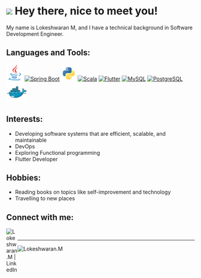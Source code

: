 <h1><img src="https://emojis.slackmojis.com/emojis/images/1531849430/4246/blob-sunglasses.gif?1531849430" width="30"/> Hey there, nice to meet you!</h1>
<p>My name is Lokeshwaran M, and I have a technical background in Software Development Engineer.</p>
<h2 align="left">Languages and Tools:</h2>
<p align="left">
    <a href="https://www.java.com/" target="_blank"><img src="https://raw.githubusercontent.com/devicons/devicon/master/icons/java/java-original.svg" alt="Java" width="45" height="45"/></a>
    <a href="https://spring.io/" target="_blank"><img src="https://www.vectorlogo.zone/logos/springio/springio-icon.svg" alt="Spring Boot" width="40" height="40"/></a>
    <a href="https://www.python.org/" target="_blank"><img src="https://raw.githubusercontent.com/devicons/devicon/master/icons/python/python-original.svg" alt="Python" width="40" height="40"/></a>
    <a href="https://www.scala-lang.org/" target="_blank"><img src="https://www.vectorlogo.zone/logos/scala-lang/scala-lang-icon.svg" alt="Scala" width="40" height="40"/></a>
    <a href="https://flutter.dev/" target="_blank"><img src="https://www.vectorlogo.zone/logos/flutterio/flutterio-icon.svg" alt="Flutter" width="40" height="40"/></a>
    <a href="https://www.mysql.com/" target="_blank"><img src="https://www.vectorlogo.zone/logos/mysql/mysql-icon.svg" alt="MySQL" width="40" height="40"/></a>
    <a href="https://www.postgresql.org/" target="_blank"><img src="https://www.postgresql.org/media/img/about/press/elephant.png" alt="PostgreSQL" width="40" height="40"/></a>
    <a href="https://www.docker.com/" target="_blank"><img src="https://raw.githubusercontent.com/devicons/devicon/master/icons/docker/docker-original.svg" alt="Docker" width="55" height="55"/></a>
</p>

<h2 align="left">Interests:</h2>
<ul>
  <li>Developing software systems that are efficient, scalable, and maintainable</li>
  <li>DevOps</li>
  <li>Exploring Functional programming</li>
  <li>Flutter Developer</li>
</ul>
<h2 align="left">Hobbies:</h2>
<ul>
  <li>Reading books on topics like self-improvement and technology</li>
  <li>Travelling to new places</li>
</ul>
<h2 align="left">Connect with me:</h2>
<a href="www.linkedin.com/in/lokeshwaran-m-094284229"><img align="left" alt="Lokeshwaran.M | LinkedIn" width="30px" src="https://img.icons8.com/color/48/000000/linkedin.png" /></a>
<br>
<hr>
<p align="left"> <img src="https://komarev.com/ghpvc/?username=LOKESHWARAN1&label=Profile%20views&color=0e75b6&style=flat" alt="Lokeshwaran.M" /> </p>
